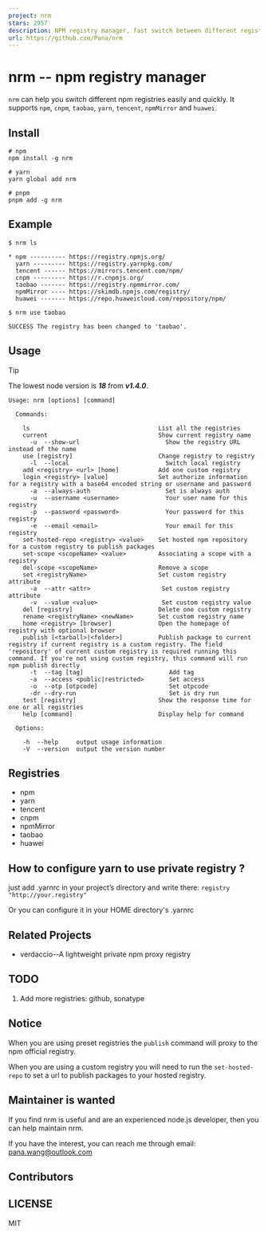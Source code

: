 ```yaml
---
project: nrm
stars: 2957
description: NPM registry manager, fast switch between different registries: npm, cnpm, nj, taobao
url: https://github.com/Pana/nrm
---
```


nrm -- npm registry manager
===========================

`nrm` can help you switch different npm registries easily and quickly. It supports `npm`, `cnpm`, `taobao`, `yarn`, `tencent`, `npmMirror` and `huawei`.

Install
-------

```
# npm
npm install -g nrm

# yarn 
yarn global add nrm

# pnpm
pnpm add -g nrm
```

Example
-------

```
$ nrm ls

* npm ---------- https://registry.npmjs.org/
  yarn --------- https://registry.yarnpkg.com/
  tencent ------ https://mirrors.tencent.com/npm/
  cnpm --------- https://r.cnpmjs.org/
  taobao ------- https://registry.npmmirror.com/
  npmMirror ---- https://skimdb.npmjs.com/registry/
  huawei ------- https://repo.huaweicloud.com/repository/npm/

```

```
$ nrm use taobao

SUCCESS The registry has been changed to 'taobao'.
```

Usage
-----

Tip

The lowest node version is _**18**_ from _**v1.4.0**_.

```
Usage: nrm [options] [command]

  Commands:

    ls                                    List all the registries
    current                               Show current registry name
      -u  --show-url                        Show the registry URL instead of the name
    use [registry]                        Change registry to registry
      -l  --local                           Switch local registry
    add <registry> <url> [home]           Add one custom registry
    login <registry> [value]              Set authorize information for a registry with a base64 encoded string or username and password
      -a  --always-auth                     Set is always auth
      -u  --username <username>             Your user name for this registry
      -p  --password <password>             Your password for this registry
      -e  --email <email>                   Your email for this registry
    set-hosted-repo <registry> <value>    Set hosted npm repository for a custom registry to publish packages
    set-scope <scopeName> <value>         Associating a scope with a registry
    del-scope <scopeName>                 Remove a scope
    set <registryName>                    Set custom registry attribute
      -a  --attr <attr>                    Set custom registry attribute
      -v  --value <value>                  Set custom registry value
    del [registry]                        Delete one custom registry
    rename <registryName> <newName>       Set custom registry name
    home <registry> [browser]             Open the homepage of registry with optional browser
    publish [<tarball>|<folder>]          Publish package to current registry if current registry is a custom registry. The field 'repository' of current custom registry is required running this command. If you're not using custom registry, this command will run npm publish directly
      -t  --tag [tag]                        Add tag
      -a  --access <public|restricted>       Set access
      -o  --otp [otpcode]                    Set otpcode
      -dr --dry-run                          Set is dry run
    test [registry]                       Show the response time for one or all registries
    help [command]                        Display help for command

  Options:

    -h  --help     output usage information
    -V  --version  output the version number
```

Registries
----------

-   npm
-   yarn
-   tencent
-   cnpm
-   npmMirror
-   taobao
-   huawei

How to configure yarn to use private registry ?
-----------------------------------------------

just add .yarnrc in your project’s directory and write there: `registry "http://your.registry"`

Or you can configure it in your HOME directory's .yarnrc

Related Projects
----------------

-   verdaccio--A lightweight private npm proxy registry

TODO
----

1.  Add more registries: github, sonatype

Notice
------

When you are using preset registries the `publish` command will proxy to the npm official registry.

When you are using a custom registry you will need to run the `set-hosted-repo` to set a url to publish packages to your hosted registry.

Maintainer is wanted
--------------------

If you find nrm is useful and are an experienced node.js developer, then you can help maintain nrm.

If you have the interest, you can reach me through email: pana.wang@outlook.com

Contributors
------------

LICENSE
-------

MIT
